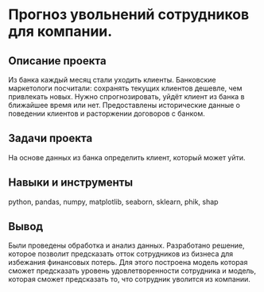 # Прогноз увольнений сотрудников для компании.
## Описание проекта
Из банка каждый месяц стали уходить клиенты. Банковские маркетологи посчитали: сохранять текущих клиентов дешевле, чем привлекать новых.
Нужно спрогнозировать, уйдёт клиент из банка в ближайшее время или нет. Предоставлены исторические данные о поведении клиентов и расторжении договоров с банком.

## Задачи проекта
На основе данных из банка определить клиент, который может уйти.

## Навыки и инструменты
python, pandas, numpy, matplotlib, seaborn, sklearn, phik, shap

## Вывод
Были проведены обработка и анализ данных. Разработано решение, которое позволит предсказать отток сотрудников из бизнеса для избежания финансовых потерь. Для этого построена модель которая сможет предсказать уровень удовлетворенности сотрудника и модель, которая сможет предсказать то, что сотрудник уволится из компании.
